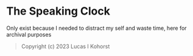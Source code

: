 # The Speaking Clock
Only exist because I needed to distract my self and waste time, here for archival purposes

> Copyright (c) 2023 Lucas I Kohorst
